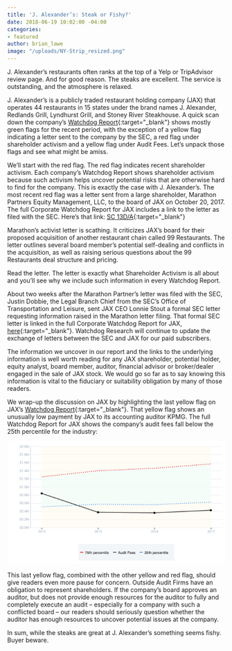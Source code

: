 ```yaml
---
title: 'J. Alexander’s: Steak or Fishy?'
date: 2018-06-19 10:02:00 -04:00
categories:
- featured
author: brian_lawe
image: "/uploads/NY-Strip_resized.png"
---
```


J. Alexander’s restaurants often ranks at the top of a Yelp or TripAdvisor review page.  And for good reason.  The steaks are excellent.  The service is outstanding, and the atmosphere is relaxed.

J. Alexander’s is a publicly traded restaurant holding company (JAX) that operates 44 restaurants in 15 states under the brand names J. Alexander, Redlands Grill, Lyndhurst Grill, and Stoney River Steakhouse.  A quick scan down the company’s [Watchdog Report](/uploads/Watchdog%20Report%20for%20J.%20Alexander's%20Holdings,%20Inc.%20-%20JAX%20(20180613).pdf){:target="_blank"} shows mostly green flags for the recent period, with the exception of a yellow flag indicating a letter sent to the company by the SEC, a red flag under shareholder activism and a yellow flag under Audit Fees.  Let’s unpack those flags and see what might be amiss.

We’ll start with the red flag.  The red flag indicates recent shareholder activism.  Each company’s Watchdog Report shows shareholder activism because such activism helps uncover potential risks that are otherwise hard to find for the company.  This is exactly the case with J. Alexander’s.  The most recent red flag was a letter sent from a large shareholder, Marathon Partners Equity Management, LLC, to the board of JAX on October 20, 2017.  The full Corporate Watchdog Report for JAX includes a link to the letter as filed with the SEC.  Here’s that link:  [SC 13D/A](https://www.sec.gov/Archives/edgar/data/1353311/000092189517002472/0000921895-17-002472-index.htm){:target="_blank"}

Marathon’s activist letter is scathing.  It criticizes JAX’s board for their proposed acquisition of another restaurant chain called 99 Restaurants.  The letter outlines several board member’s potential self-dealing and conflicts in the acquisition, as well as raising serious questions about the 99 Restaurants deal structure and pricing.

Read the letter.  The letter is exactly what Shareholder Activism is all about and you’ll see why we include such information in every Watchdog Report.

About two weeks after the Marathon Partner’s letter was filed with the SEC, Justin Dobbie, the Legal Branch Chief from the SEC’s Office of Transportation and Leisure, sent JAX CEO Lonnie Stout a formal SEC letter requesting information raised in the Marathon letter filing.  That formal SEC letter is linked in the full Corporate Watchdog Report for JAX, [here](https://www.sec.gov/Archives/edgar/data/1617227/000000000017039402/0000000000-17-039402-index.htm){:target="_blank"}.   Watchdog Research will continue to update the exchange of letters between the SEC and JAX for our paid subscribers.

The information we uncover in our report and the links to the underlying information is well worth reading for any JAX shareholder, potential holder, equity analyst, board member, auditor, financial advisor or broker/dealer engaged in the sale of JAX stock.  We would go so far as to say knowing this information is vital to the fiduciary or suitability obligation by many of those readers.

We wrap-up the discussion on JAX by highlighting the last yellow flag on JAX’s [Watchdog Report](/uploads/Watchdog%20Report%20for%20J.%20Alexander's%20Holdings,%20Inc.%20-%20JAX%20(20180613).pdf){:target="_blank"}.  That yellow flag shows an unusually low payment by JAX to its accounting auditor KPMG.  The full Watchdog Report for JAX shows the company’s audit fees fall below the 25th percentile for the industry:

![audit_fees_20180619__1617227.png](/uploads/audit_fees_20180619__1617227.png)

This last yellow flag, combined with the other yellow and red flag, should give readers even more pause for concern.  Outside Audit Firms have an obligation to represent shareholders.  If the company’s board approves an auditor, but does not provide enough resources for the auditor to fully and completely execute an audit – especially for a company with such a conflicted board – our readers should seriously question whether the auditor has enough resources to uncover potential issues at the company.

In sum, while the steaks are great at J. Alexander’s something seems fishy.  Buyer beware.